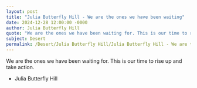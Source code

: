 ```yaml
---
layout: post
title: "Julia Butterfly Hill - We are the ones we have been waiting"
date: 2024-12-28 12:00:00 -0000
author: Julia Butterfly Hill
quote: "We are the ones we have been waiting for. This is our time to rise up and take action."
subject: Desert
permalink: /Desert/Julia Butterfly Hill/Julia Butterfly Hill - We are the ones we have been waiting
---
```


We are the ones we have been waiting for. This is our time to rise up and take action.

- Julia Butterfly Hill
